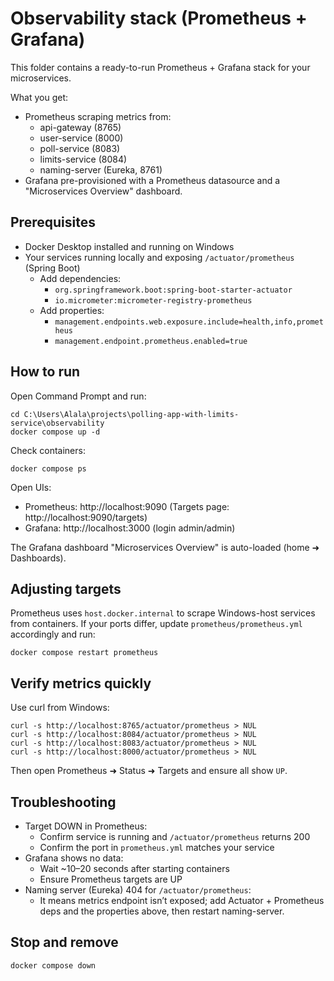 # Observability stack (Prometheus + Grafana)

This folder contains a ready-to-run Prometheus + Grafana stack for your microservices.

What you get:
- Prometheus scraping metrics from:
  - api-gateway (8765)
  - user-service (8000)
  - poll-service (8083)
  - limits-service (8084)
  - naming-server (Eureka, 8761)
- Grafana pre-provisioned with a Prometheus datasource and a "Microservices Overview" dashboard.

## Prerequisites
- Docker Desktop installed and running on Windows
- Your services running locally and exposing `/actuator/prometheus` (Spring Boot)
  - Add dependencies:
    - `org.springframework.boot:spring-boot-starter-actuator`
    - `io.micrometer:micrometer-registry-prometheus`
  - Add properties:
    - `management.endpoints.web.exposure.include=health,info,prometheus`
    - `management.endpoint.prometheus.enabled=true`

## How to run

Open Command Prompt and run:

```
cd C:\Users\Alala\projects\polling-app-with-limits-service\observability
docker compose up -d
```

Check containers:
```
docker compose ps
```

Open UIs:
- Prometheus: http://localhost:9090 (Targets page: http://localhost:9090/targets)
- Grafana: http://localhost:3000 (login admin/admin)

The Grafana dashboard "Microservices Overview" is auto-loaded (home ➜ Dashboards).

## Adjusting targets
Prometheus uses `host.docker.internal` to scrape Windows-host services from containers. If your ports differ, update `prometheus/prometheus.yml` accordingly and run:
```
docker compose restart prometheus
```

## Verify metrics quickly
Use curl from Windows:
```
curl -s http://localhost:8765/actuator/prometheus > NUL
curl -s http://localhost:8084/actuator/prometheus > NUL
curl -s http://localhost:8083/actuator/prometheus > NUL
curl -s http://localhost:8000/actuator/prometheus > NUL
```
Then open Prometheus ➜ Status ➜ Targets and ensure all show `UP`.

## Troubleshooting
- Target DOWN in Prometheus:
  - Confirm service is running and `/actuator/prometheus` returns 200
  - Confirm the port in `prometheus.yml` matches your service
- Grafana shows no data:
  - Wait ~10–20 seconds after starting containers
  - Ensure Prometheus targets are UP
- Naming server (Eureka) 404 for `/actuator/prometheus`:
  - It means metrics endpoint isn’t exposed; add Actuator + Prometheus deps and the properties above, then restart naming-server.

## Stop and remove
```
docker compose down
```

